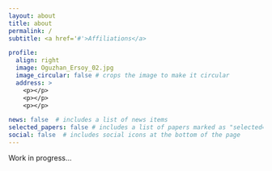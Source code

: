 ```yaml
---
layout: about
title: about
permalink: /
subtitle: <a href='#'>Affiliations</a> 

profile:
  align: right
  image: Oguzhan_Ersoy_02.jpg
  image_circular: false # crops the image to make it circular
  address: >
    <p></p>
    <p></p>
    <p></p>

news: false  # includes a list of news items
selected_papers: false # includes a list of papers marked as "selected={true}"
social: false  # includes social icons at the bottom of the page
---
```


Work in progress...

